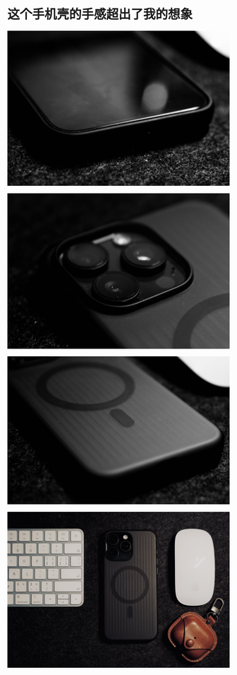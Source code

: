 # 这个手机壳的手感超出了我的想象

![DSC00899-tuya](./assets/DSC00899-tuya.jpeg)

![DSC00900-tuya](./assets/DSC00900-tuya.jpeg)

![DSC00901-tuya](./assets/DSC00901-tuya.jpeg)

![DSC00902-tuya](./assets/DSC00902-tuya.jpeg)